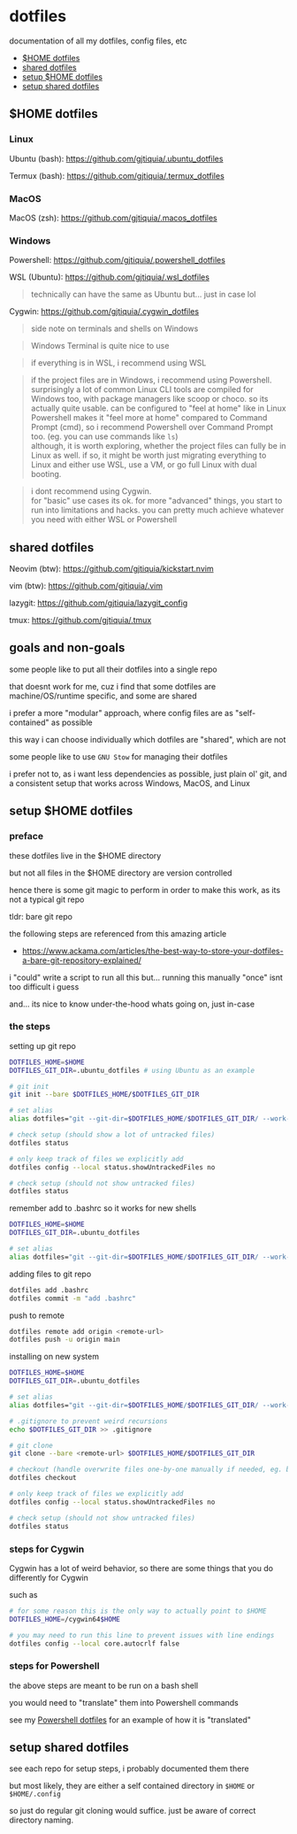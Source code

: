 # dotfiles

documentation of all my dotfiles, config files, etc

- [$HOME dotfiles](#home-dotfiles)
- [shared dotfiles](#shared-dotfiles)
- [setup $HOME dotfiles](#setup-home-dotfiles)
- [setup shared dotfiles](#setup-shared-dotfiles)

## $HOME dotfiles

### Linux

Ubuntu (bash): https://github.com/gjtiquia/.ubuntu_dotfiles 

Termux (bash): https://github.com/gjtiquia/.termux_dotfiles

### MacOS

MacOS (zsh): https://github.com/gjtiquia/.macos_dotfiles

### Windows

Powershell: https://github.com/gjtiquia/.powershell_dotfiles

WSL (Ubuntu): https://github.com/gjtiquia/.wsl_dotfiles
> technically can have the same as Ubuntu but... just in case lol

Cygwin: https://github.com/gjtiquia/.cygwin_dotfiles

> side note on terminals and shells on Windows

> Windows Terminal is quite nice to use

> if everything is in WSL, i recommend using WSL

> if the project files are in Windows, i recommend using Powershell.    
> surprisingly a lot of common Linux CLI tools are compiled for Windows too, with package managers like scoop or choco. so its actually quite usable. can be configured to "feel at home" like in Linux    
> Powershell makes it "feel more at home" compared to Command Prompt (cmd), so i recommend Powershell over Command Prompt too. (eg. you can use commands like `ls`)    
> although, it is worth exploring, whether the project files can fully be in Linux as well. if so, it might be worth just migrating everything to Linux and either use WSL, use a VM, or go full Linux with dual booting.

> i dont recommend using Cygwin.    
> for "basic" use cases its ok. for more "advanced" things, you start to run into limitations and hacks. you can pretty much achieve whatever you need with either WSL or Powershell

## shared dotfiles

Neovim (btw): https://github.com/gjtiquia/kickstart.nvim

vim (btw): https://github.com/gjtiquia/.vim

lazygit: https://github.com/gjtiquia/lazygit_config

tmux: https://github.com/gjtiquia/.tmux

## goals and non-goals

some people like to put all their dotfiles into a single repo

that doesnt work for me, cuz i find that some dotfiles are machine/OS/runtime specific, and some are shared

i prefer a more "modular" approach, where config files are as "self-contained" as possible

this way i can choose individually which dotfiles are "shared", which are not

some people like to use `GNU Stow` for managing their dotfiles

i prefer not to, as i want less dependencies as possible, just plain ol' git, and a consistent setup that works across Windows, MacOS, and Linux

## setup $HOME dotfiles

### preface

these dotfiles live in the $HOME directory

but not all files in the $HOME directory are version controlled

hence there is some git magic to perform in order to make this work, as its not a typical git repo

tldr: bare git repo

the following steps are referenced from this amazing article
- https://www.ackama.com/articles/the-best-way-to-store-your-dotfiles-a-bare-git-repository-explained/

i "could" write a script to run all this but... running this manually "once" isnt too difficult i guess

and... its nice to know under-the-hood whats going on, just in-case

### the steps

setting up git repo
```bash
DOTFILES_HOME=$HOME
DOTFILES_GIT_DIR=.ubuntu_dotfiles # using Ubuntu as an example 

# git init
git init --bare $DOTFILES_HOME/$DOTFILES_GIT_DIR

# set alias
alias dotfiles="git --git-dir=$DOTFILES_HOME/$DOTFILES_GIT_DIR/ --work-tree=$DOTFILES_HOME"

# check setup (should show a lot of untracked files)
dotfiles status

# only keep track of files we explicitly add
dotfiles config --local status.showUntrackedFiles no

# check setup (should not show untracked files)
dotfiles status
```

remember add to .bashrc so it works for new shells
```bash
DOTFILES_HOME=$HOME
DOTFILES_GIT_DIR=.ubuntu_dotfiles 

# set alias
alias dotfiles="git --git-dir=$DOTFILES_HOME/$DOTFILES_GIT_DIR/ --work-tree=$DOTFILES_HOME"
```

adding files to git repo
```bash
dotfiles add .bashrc
dotfiles commit -m "add .bashrc"
```

push to remote
```bash
dotfiles remote add origin <remote-url>
dotfiles push -u origin main
```

installing on new system
```bash
DOTFILES_HOME=$HOME
DOTFILES_GIT_DIR=.ubuntu_dotfiles

# set alias
alias dotfiles="git --git-dir=$DOTFILES_HOME/$DOTFILES_GIT_DIR/ --work-tree=$DOTFILES_HOME"

# .gitignore to prevent weird recursions
echo $DOTFILES_GIT_DIR >> .gitignore

# git clone
git clone --bare <remote-url> $DOTFILES_HOME/$DOTFILES_GIT_DIR

# checkout (handle overwrite files one-by-one manually if needed, eg. by renaming them as a backup, like .bashrc_bak)
dotfiles checkout

# only keep track of files we explicitly add
dotfiles config --local status.showUntrackedFiles no

# check setup (should not show untracked files)
dotfiles status
```

### steps for Cygwin

Cygwin has a lot of weird behavior, so there are some things that you do differently for Cygwin

such as
```bash
# for some reason this is the only way to actually point to $HOME
DOTFILES_HOME=/cygwin64$HOME

# you may need to run this line to prevent issues with line endings
dotfiles config --local core.autocrlf false
```

### steps for Powershell

the above steps are meant to be run on a bash shell

you would need to "translate" them into Powershell commands

see my [Powershell dotfiles](https://github.com/gjtiquia/.powershell_dotfiles/blob/main/OneDrive/Documents/PowerShell/Microsoft.PowerShell_profile.ps1) for an example of how it is "translated"

## setup shared dotfiles

see each repo for setup steps, i probably documented them there

but most likely, they are either a self contained directory in `$HOME` or `$HOME/.config`

so just do regular git cloning would suffice. just be aware of correct directory naming.
